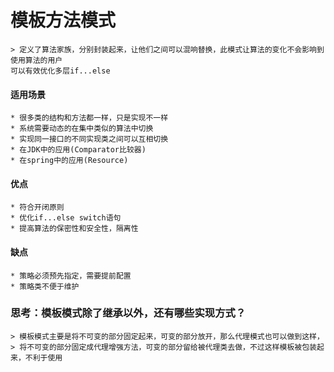 # 模板方法模式
    > 定义了算法家族，分别封装起来，让他们之间可以混响替换，此模式让算法的变化不会影响到使用算法的用户  
    可以有效优化多层if...else
    
#### 适用场景
    * 很多类的结构和方法都一样，只是实现不一样
    * 系统需要动态的在集中类似的算法中切换
    * 实现同一接口的不同实现类之间可以互相切换
    * 在JDK中的应用(Comparator比较器)
    * 在spring中的应用(Resource)
#### 优点
    * 符合开闭原则
    * 优化if...else switch语句
    * 提高算法的保密性和安全性，隔离性
#### 缺点
    * 策略必须预先指定，需要提前配置
    * 策略类不便于维护
    
### 思考：模板模式除了继承以外，还有哪些实现方式？
    > 模板模式主要是将不可变的部分固定起来，可变的部分放开，那么代理模式也可以做到这样，
    > 将不可变的部分固定成代理增强方法，可变的部分留给被代理类去做，不过这样模板被包装起来，不利于使用